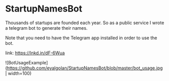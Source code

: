 # StartupNamesBot

Thousands of startups are founded each year.
So as a public service I wrote a telegram bot to generate their names.

Note that you need to have the Telegram app installed in order to use the bot.

link: https://lnkd.in/dF-6Wua

![BotUsageExample](https://github.com/eyalgolan/StartupNamesBot/blob/master/bot_usage.jpg | width=100)
